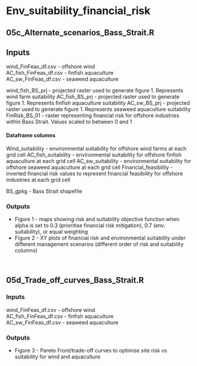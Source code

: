 # Env_suitability_financial_risk

## 05c_Alternate_scenarios_Bass_Strait.R

## Inputs
wind_FinFeas_df.csv - offshore wind\
AC_fish_FinFeas_df.csv - finfish aquaculture\
AC_sw_FinFeas_df.csv - seaweed aquaculture

wind_fish_BS_prj - projected raster used to generate figure 1. Represents wind farm suitability
AC_fish_BS_prj - projected raster used to generate figure 1. Represents finfish aquaculture suitability
AC_sw_BS_prj - projected raster used to generate figure 1. Represents seaweed aquaculture suitability
FinRisk_BS_01 - raster representing financial risk for offshore industries within Bass Strait. Values scaled to between 0 and 1

#### Dataframe columns
Wind_suitability - environmental suitability for offshore wind farms at each grid cell
AC_fish_suitability - environmental suitability for offshore finfish aquaculture at each grid cell
AC_sw_suitability - environmental suitability for offshore seaweed aquaculture at each grid cell
Financial_feasibility - inverted financial risk values to represent financial feasibility for offshore industries at each grid cell

BS_gpkg - Bass Strait shapefile

### Outputs
+ Figure 1 - maps showing risk and suitability objective function when alpha is set to 0.3 (prioritise financial risk mitigation), 0.7 (env. suitability), or equal weighting
+ Figure 2 - XY plots of financial risk and environmental suitability under different management scenarios (different order of risk and suitability columns)
<br>

## 05d_Trade_off_curves_Bass_Strait.R

### Inputs
wind_FinFeas_df.csv - offshore wind\
AC_fish_FinFeas_df.csv - finfish aquaculture\
AC_sw_FinFeas_df.csv - seaweed aquaculture

### Outputs
+ Figure 3 - Pareto Front/trade-off curves to optimise site risk vs suitability for wind and aquaculture
